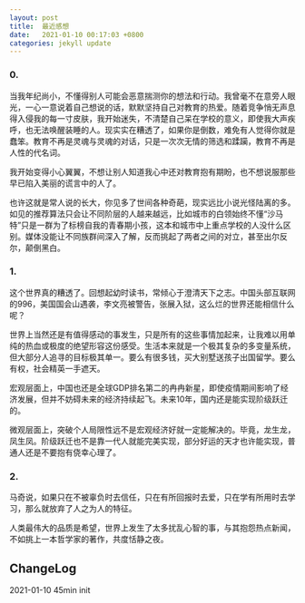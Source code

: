 ```yaml
---
layout: post
title:  最近感想
date:   2021-01-10 00:17:03 +0800
categories: jekyll update
---
```


### 0. 
当我年纪尚小，不懂得别人可能会恶意揣测你的想法和行动。我曾毫不在意旁人眼光，一心一意说着自己想说的话，默默坚持自己对教育的热爱。随着竞争悄无声息得入侵我的每一寸皮肤，我开始迷失，不清楚自己呆在学校的意义，即使我大声疾呼，也无法唤醒装睡的人。现实实在糟透了，如果你是倒数，难免有人觉得你就是蠢笨。教育不再是灵魂与灵魂的对话，只是一次次无情的筛选和蹂躏，教育不再是人性的代名词。

我开始变得小心翼翼，不想让别人知道我心中还对教育抱有期盼，也不想说服那些早已陷入美丽的谎言中的人了。

也许这就是常人说的长大，你见多了世间各种奇葩，现实远比小说光怪陆离的多。如见的推荐算法只会让不同阶层的人越来越远，比如城市的白领始终不懂“沙马特”只是一群为了标榜自我的青春期小孩，这本和城市中上重点学校的人没什么区别。媒体没能让不同族群间深入了解，反而挑起了两者之间的对立，甚至出尔反尔，颠倒黑白。


### 1.
这个世界真的糟透了。回想起幼时读书，常倾心于澄清天下之志。中国头部互联网的996，美国国会山遇袭，李文亮被警告，张展入狱，这么烂的世界还能相信什么呢？

世界上当然还是有值得感动的事发生，只是所有的这些事情加起来，让我难以用单纯的热血或极度的绝望形容这份感受。生活本来就是一个极其复杂的多变量系统，但大部分人追寻的目标极其单一。要么有很多钱，买大别墅送孩子出国留学。要么有权，社会精英一手遮天。

宏观层面上，中国也还是全球GDP排名第二的冉冉新星，即使疫情期间影响了经济发展，但并不妨碍未来的经济持续起飞。未来10年，国内还是能实现阶级跃迁的。

微观层面上，突破个人局限性远不是宏观经济好就一定能解决的。毕竟，龙生龙，凤生凤。阶级跃迁也不是靠一代人就能完美实现，部分好运的天才也许能实现，普通人还是不要抱有侥幸心理了。

### 2. 
马奇说，如果只在不被辜负时去信任，只在有所回报时去爱，只在学有所用时去学习，那么就放弃了人之为人的特征。

人类最伟大的品质是希望，世界上发生了太多扰乱心智的事，与其抱怨热点新闻，不如挑上一本哲学家的著作，共度恬静之夜。


## ChangeLog

2021-01-10 45min init